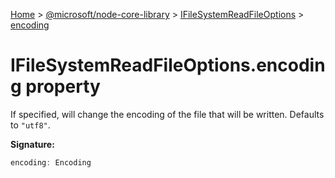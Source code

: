 [Home](./index) &gt; [@microsoft/node-core-library](./node-core-library.md) &gt; [IFileSystemReadFileOptions](./node-core-library.ifilesystemreadfileoptions.md) &gt; [encoding](./node-core-library.ifilesystemreadfileoptions.encoding.md)

# IFileSystemReadFileOptions.encoding property

If specified, will change the encoding of the file that will be written. Defaults to `"utf8"`<!-- -->.

**Signature:**
```javascript
encoding: Encoding
```
